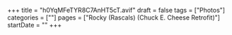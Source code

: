 +++
title = "h0YqMFeTYR8C7AnHT5cT.avif"
draft = false
tags = ["Photos"]
categories = [""]
pages = ["Rocky (Rascals) (Chuck E. Cheese Retrofit)"]
startDate = ""
+++
